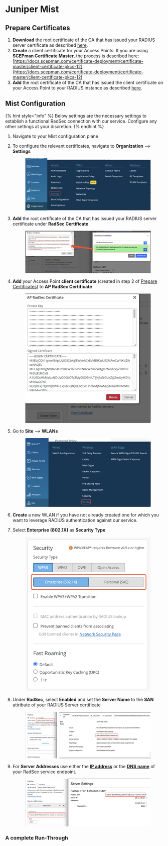 # Juniper Mist

## Prepare Certificates

1. **Download** the root certificate of the CA that has issued your RADIUS server certificate as described [here](../../../portal/settings/settings-server/certificates.md#download).
2. **Create** a client certificate for your Access Points. If you are using **SCEPman Certificate Master**, the process is described here: [https://docs.scepman.com/certificate-deployment/certificate-master/client-certificate-pkcs-12](https://docs.scepman.com/certificate-deployment/certificate-master/client-certificate-pkcs-12)
3. **Add** the root certificate of the CA that has issued the client certificate on your Access Point to your RADIUS instance as described [here](../../../portal/settings/settings-server/certificates.md#radsec-connection-certificates).

## Mist Configuration

{% hint style="info" %}
Below settings are the necessary settings to establish a functional RadSec connection with our service. Configure any other settings at your discretion.
{% endhint %}

1. Navigate to your Mist configuration plane
2.  To configure the relevant certificates, navigate to **Organization** --> **Settings**

    <figure><img src="../../../.gitbook/assets/image (5).png" alt=""><figcaption></figcaption></figure>
3.  **Add** the root certificate of the CA that has issued your RADIUS server certificate under **RadSec Certificate**

    <figure><img src="../../../.gitbook/assets/image (2) (3) (2).png" alt=""><figcaption></figcaption></figure>


4.  **Add** your Access Point **client certificate** (created in step 2 of [Prepare Certificates](juniper-mist.md#prepare-certificates)) to **AP RadSec Certificate**

    <figure><img src="../../../.gitbook/assets/image (4) (1).png" alt=""><figcaption></figcaption></figure>
5.  Go to **Site** --> **WLANs**

    <figure><img src="../../../.gitbook/assets/image (3) (3).png" alt=""><figcaption></figcaption></figure>
6. **Create** a new WLAN if you have not already created one for which you want to leverage RADIUS authentication against our service.
7.  Select **Enterprise (802.1X)** as **Security Type**

    <figure><img src="../../../.gitbook/assets/image (8).png" alt=""><figcaption></figcaption></figure>
8.  Under **RadSec**, select **Enabled** and set the **Server Name** to the **SAN** attribute of your RADIUS Server certificate

    <figure><img src="../../../.gitbook/assets/image (1) (3).png" alt=""><figcaption></figcaption></figure>
9.  For **Server Addresses** use either the [**IP address**](../../../portal/settings/settings-server/ports-and-ip-addresses.md) or the [**DNS** **name**](../../../portal/settings/settings-server/ports-and-ip-addresses.md) of your RadSec service endpoint.



    <figure><img src="../../../.gitbook/assets/image (1) (1).png" alt=""><figcaption></figcaption></figure>

### A complete Run-Through

<figure><img src="../../../.gitbook/assets/Kapture 2023-02-23 at 16.01.24.gif" alt=""><figcaption></figcaption></figure>
